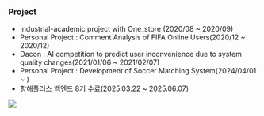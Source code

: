 
<!--
### Data analyst with convergence capabilities
- Data analyst who can leverage data from multiple disciplines
- Data analyst who can deliver results correctly
-->

### Project
- Industrial-academic project with One_store (2020/08 ~ 2020/09)
- Personal Project : Comment Analysis of FIFA Online Users(2020/12 ~ 2020/12)
- Dacon : AI competition to predict user inconvenience due to system quality changes(2021/01/06 ~ 2021/02/07)
- Personal Project : Development of Soccer Matching System(2024/04/01 ~ )
- 항해플러스 백엔드 8기 수료(2025.03.22 ~ 2025.06.07)


<a href="https://hhpluscertificateofcompletion.oopy.io/">
  <img src="https://static.spartacodingclub.kr/hanghae99/plus/completion/badge_purple.svg" />
</a>



<!--
**gkrqls7633/gkrqls7633** is a ✨ _special_ ✨ repository because its `README.md` (this file) appears on your GitHub profile.

Here are some ideas to get you started:

- 🔭 I’m currently working on ...
- 🌱 I’m currently learning ...
- 👯 I’m looking to collaborate on ...
- 🤔 I’m looking for help with ...
- 💬 Ask me about ...
- 📫 How to reach me: ...
- 😄 Pronouns: ...
- ⚡ Fun fact: ...
-->
